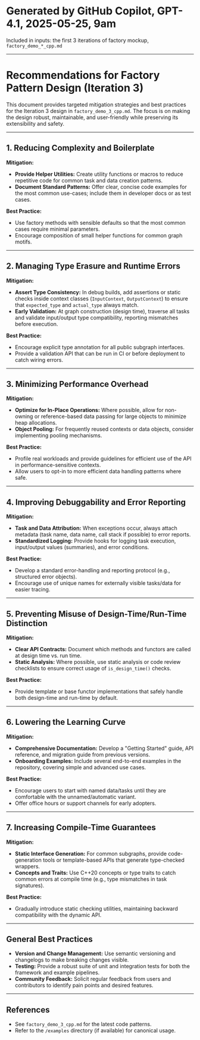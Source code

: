 # Generated by GitHub Copilot, GPT-4.1, 2025-05-25, 9am

Included in inputs: the first 3 iterations of factory mockup, ```factory_demo_*_cpp.md```

---

# Recommendations for Factory Pattern Design (Iteration 3)

This document provides targeted mitigation strategies and best practices for the Iteration 3 design in `factory_demo_3_cpp.md`. The focus is on making the design robust, maintainable, and user-friendly while preserving its extensibility and safety.

---

## 1. Reducing Complexity and Boilerplate

**Mitigation:**
- **Provide Helper Utilities:** Create utility functions or macros to reduce repetitive code for common task and data creation patterns.
- **Document Standard Patterns:** Offer clear, concise code examples for the most common use-cases; include them in developer docs or as test cases.

**Best Practice:**
- Use factory methods with sensible defaults so that the most common cases require minimal parameters.
- Encourage composition of small helper functions for common graph motifs.

---

## 2. Managing Type Erasure and Runtime Errors

**Mitigation:**
- **Assert Type Consistency:** In debug builds, add assertions or static checks inside context classes (`InputContext`, `OutputContext`) to ensure that `expected_type` and `actual_type` always match.
- **Early Validation:** At graph construction (design time), traverse all tasks and validate input/output type compatibility, reporting mismatches before execution.

**Best Practice:**
- Encourage explicit type annotation for all public subgraph interfaces.
- Provide a validation API that can be run in CI or before deployment to catch wiring errors.

---

## 3. Minimizing Performance Overhead

**Mitigation:**
- **Optimize for In-Place Operations:** Where possible, allow for non-owning or reference-based data passing for large objects to minimize heap allocations.
- **Object Pooling:** For frequently reused contexts or data objects, consider implementing pooling mechanisms.

**Best Practice:**
- Profile real workloads and provide guidelines for efficient use of the API in performance-sensitive contexts.
- Allow users to opt-in to more efficient data handling patterns where safe.

---

## 4. Improving Debuggability and Error Reporting

**Mitigation:**
- **Task and Data Attribution:** When exceptions occur, always attach metadata (task name, data name, call stack if possible) to error reports.
- **Standardized Logging:** Provide hooks for logging task execution, input/output values (summaries), and error conditions.

**Best Practice:**
- Develop a standard error-handling and reporting protocol (e.g., structured error objects).
- Encourage use of unique names for externally visible tasks/data for easier tracing.

---

## 5. Preventing Misuse of Design-Time/Run-Time Distinction

**Mitigation:**
- **Clear API Contracts:** Document which methods and functors are called at design time vs. run time.
- **Static Analysis:** Where possible, use static analysis or code review checklists to ensure correct usage of `is_design_time()` checks.

**Best Practice:**
- Provide template or base functor implementations that safely handle both design-time and run-time by default.

---

## 6. Lowering the Learning Curve

**Mitigation:**
- **Comprehensive Documentation:** Develop a "Getting Started" guide, API reference, and migration guide from previous versions.
- **Onboarding Examples:** Include several end-to-end examples in the repository, covering simple and advanced use cases.

**Best Practice:**
- Encourage users to start with named data/tasks until they are comfortable with the unnamed/automatic variant.
- Offer office hours or support channels for early adopters.

---

## 7. Increasing Compile-Time Guarantees

**Mitigation:**
- **Static Interface Generation:** For common subgraphs, provide code-generation tools or template-based APIs that generate type-checked wrappers.
- **Concepts and Traits:** Use C++20 concepts or type traits to catch common errors at compile time (e.g., type mismatches in task signatures).

**Best Practice:**
- Gradually introduce static checking utilities, maintaining backward compatibility with the dynamic API.

---

## General Best Practices

- **Version and Change Management:** Use semantic versioning and changelogs to make breaking changes visible.
- **Testing:** Provide a robust suite of unit and integration tests for both the framework and example pipelines.
- **Community Feedback:** Solicit regular feedback from users and contributors to identify pain points and desired features.

---

## References

- See `factory_demo_3_cpp.md` for the latest code patterns.
- Refer to the `/examples` directory (if available) for canonical usage.
